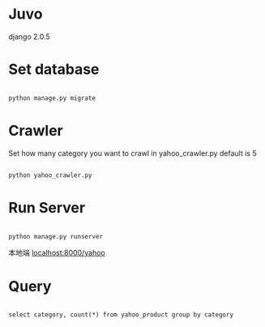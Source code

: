 # Juvo

django 2.0.5

# Set database
```python

python manage.py migrate

```

# Crawler

Set how many category you want to crawl in yahoo_crawler.py
default is 5

```python

python yahoo_crawler.py

```

# Run Server
```python

python manage.py runserver

```

本地端
<localhost:8000/yahoo>

# Query
```sqlite3

select category, count(*) from yahoo_product group by category

```
